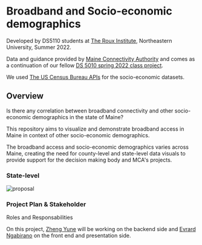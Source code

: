 
# Broadband and Socio-economic demographics


Developed by DS5110 students at [The Roux Institute](https://roux.northeastern.edu/), Northeastern University, Summer 2022.

Data and guidance provided by [Maine Connectivity Authority](https://www.maineconnectivity.org/) and comes as a continuation of our fellow [DS 5010 spring 2022 class project](https://ds5010.github.io/broadband/).

We used [The US Census Bureau APIs](https://www.census.gov/data/developers/data-sets.html) for the socio-economic datasets.

## Overview

Is there any correlation between broadband connectivity and other socio-economic demographics in the state of Maine?

This repository aims to visualize and demonstrate broadband access in Maine in context of other socio-economic demographics.

The broadband access  and socio-economic demographics varies across Maine, creating the need for county-level and state-level data visuals to provide support for the decision making body and MCA's projects.

### State-level


![proposal](https://user-images.githubusercontent.com/66234261/180064366-1a72e511-5184-481a-af4e-9ed83cb25246.png)


### Project Plan & Stakeholder

Roles and Responsabilities

On this project, [Zheng Yune](https://github.com/zyune) will be working on the backend side and [Evrard Ngabirano](https://github.com/ebibia) on the front end and presentation side.



